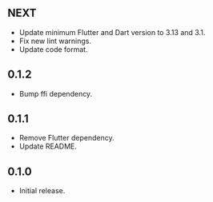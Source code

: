 ## NEXT

* Update minimum Flutter and Dart version to 3.13 and 3.1.
* Fix new lint warnings.
* Update code format.

## 0.1.2

* Bump ffi dependency.

## 0.1.1

* Remove Flutter dependency.
* Update README.

## 0.1.0

* Initial release.

